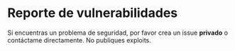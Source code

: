 # Reporte de vulnerabilidades
Si encuentras un problema de seguridad, por favor crea un issue **privado** o contáctame directamente. No publiques exploits.
